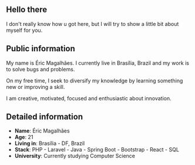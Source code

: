 ## Hello there

I don't really know how u got here, but I will try to show a little bit about myself for you.

## Public information

My name is Éric Magalhães. I currently live in Brasília, Brazil and my work is to solve bugs and problems. 

On my free time, I seek to diversify my knowledge by learning something new or improving a skill.

I am creative, motivated, focused and enthusiastic about innovation.

## Detailed information

* **Name**: Éric Magalhães
* **Age**: 21
* **Living in**: Brasília - DF, Brazil
* **Stack**: PHP - Laravel - Java - Spring Boot - Bootstrap - React - SQL
* **University**: Currently studying Computer Science
